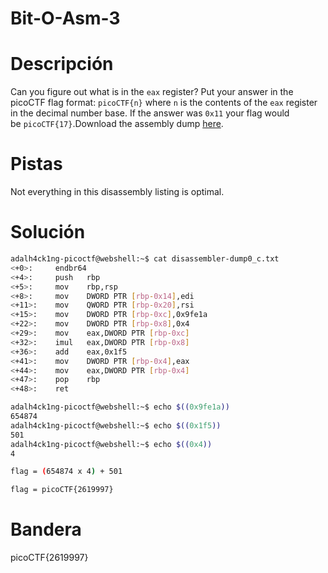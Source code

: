 # Bit-O-Asm-3

# Descripción
Can you figure out what is in the `eax` register? Put your answer in the picoCTF flag format: `picoCTF{n}` where `n` is the contents of the `eax` register in the decimal number base. If the answer was `0x11` your flag would be `picoCTF{17}`.Download the assembly dump [here](https://artifacts.picoctf.net/c/530/disassembler-dump0_c.txt).
# Pistas
Not everything in this disassembly listing is optimal.
# Solución

```bash
adalh4ck1ng-picoctf@webshell:~$ cat disassembler-dump0_c.txt 
<+0>:     endbr64 
<+4>:     push   rbp
<+5>:     mov    rbp,rsp
<+8>:     mov    DWORD PTR [rbp-0x14],edi
<+11>:    mov    QWORD PTR [rbp-0x20],rsi
<+15>:    mov    DWORD PTR [rbp-0xc],0x9fe1a
<+22>:    mov    DWORD PTR [rbp-0x8],0x4
<+29>:    mov    eax,DWORD PTR [rbp-0xc]
<+32>:    imul   eax,DWORD PTR [rbp-0x8]
<+36>:    add    eax,0x1f5
<+41>:    mov    DWORD PTR [rbp-0x4],eax
<+44>:    mov    eax,DWORD PTR [rbp-0x4]
<+47>:    pop    rbp
<+48>:    ret

adalh4ck1ng-picoctf@webshell:~$ echo $((0x9fe1a))
654874
adalh4ck1ng-picoctf@webshell:~$ echo $((0x1f5))
501
adalh4ck1ng-picoctf@webshell:~$ echo $((0x4))
4

flag = (654874 x 4) + 501

flag = picoCTF{2619997}
```

# Bandera
picoCTF{2619997}